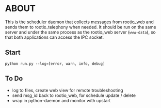# ABOUT

This is the scheduler daemon that collects messages from rootio_web and sends them to rootio_telephony when needed. It should be run on the same server and under the same process as the rootio_web server (`www-data`), so that both applications can access the IPC socket.

## Start

`python run.py --log=[error, warn, info, debug]`

## To Do
- log to files, create web view for remote troubleshooting
- send msg_id back to rootio_web, for schedule update / delete
- wrap in python-daemon and monitor with upstart